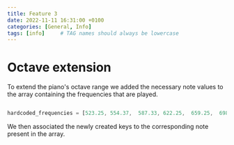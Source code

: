 ```yaml
---
title: Feature 3
date: 2022-11-11 16:31:00 +0100
categories: [General, Info]
tags: [info]     # TAG names should always be lowercase
---
```


# Octave extension

To extend the piano's octave range we added the necessary note values to the array containing the frequencies that are played.


```javascript

hardcoded_frequencies = [523.25, 554.37,  587.33, 622.25,  659.25,  698.46,  739.99,  783.99,  830.61,  880.00,  932.33,  987.77, 1046.50, 1108.73, 1174.66, 1244.51, 1318.51, 1396.91, 1479.98, 1567.98, 1661.22, 1760.00, 1864.66, 1975.53]

```

We then associated the newly created keys to the corresponding note present in the array.
